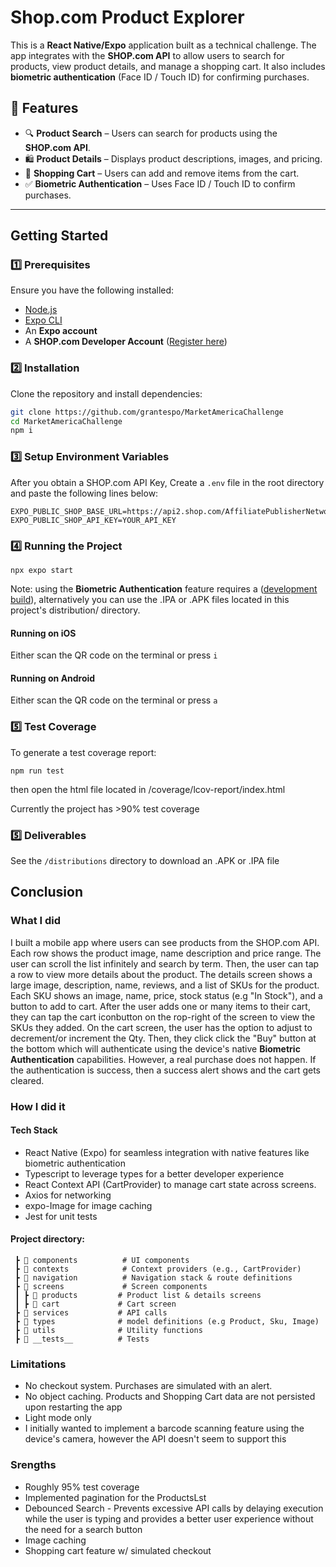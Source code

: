 # Shop.com Product Explorer

This is a **React Native/Expo** application built as a technical challenge. The app integrates with the **SHOP.com API** to allow users to search for products, view product details, and manage a shopping cart. It also includes **biometric authentication** (Face ID / Touch ID) for confirming purchases.

## 📱 Features

- 🔍 **Product Search** – Users can search for products using the **SHOP.com API**.
- 🛍️ **Product Details** – Displays product descriptions, images, and pricing.
- 🛒 **Shopping Cart** – Users can add and remove items from the cart.
- ✅ **Biometric Authentication** – Uses Face ID / Touch ID to confirm purchases.

---

## Getting Started

### 1️⃣ Prerequisites

Ensure you have the following installed:

- [Node.js](https://nodejs.org/)
- [Expo CLI](https://docs.expo.dev/get-started/installation/)
- An **Expo account**
- A **SHOP.com Developer Account** ([Register here](https://developers.shop.com/))

### 2️⃣ Installation

Clone the repository and install dependencies:

```sh
git clone https://github.com/grantespo/MarketAmericaChallenge
cd MarketAmericaChallenge
npm i
```

### 3️⃣ Setup Environment Variables

After you obtain a SHOP.com API Key, Create a `.env` file in the root directory and paste the following lines below:

```
EXPO_PUBLIC_SHOP_BASE_URL=https://api2.shop.com/AffiliatePublisherNetwork/v2
EXPO_PUBLIC_SHOP_API_KEY=YOUR_API_KEY
```

### 4️⃣ Running the Project

```
npx expo start
```

Note: using the **Biometric Authentication** feature requires a ([development build](https://docs.expo.dev/develop/development-builds/create-a-build/)), alternatively you can use the .IPA or .APK files located in this project's distribution/ directory. 

#### Running on iOS

Either scan the QR code on the terminal or press `i`

#### Running on Android

Either scan the QR code on the terminal or press `a`

### 5️⃣ Test Coverage

To generate a test coverage report:

```
npm run test
```

then open the html file located in /coverage/lcov-report/index.html

Currently the project has >90% test coverage

### 5️⃣ Deliverables

See the `/distributions` directory to download an .APK or .IPA file


## Conclusion


### What I did

I built a mobile app where users can see products from the SHOP.com API. Each row shows the product image, name description and price range. The user can scroll the list infinitely and search by term. Then, the user can tap a row to view more details about the product. The details screen shows a large image, description, name, reviews, and a list of SKUs for the product. Each SKU shows an image, name, price, stock status (e.g "In Stock"), and a button to add to cart. After the user adds one or many items to their cart, they can tap the cart iconbutton on the rop-right of the screen to view the SKUs they added. On the cart screen, the user has the option to adjust to decrement/or increment the Qty. Then, they click click the "Buy" button at the bottom which will authenticate using the device's native **Biometric Authentication** capabilities. However, a real purchase does not happen. If the authentication is success, then a success alert shows and the cart gets cleared.

### How I did it

#### Tech Stack

- React Native (Expo) for seamless integration with native features like biometric authentication
- Typescript to leverage types for a better developer experience
- React Context API (CartProvider) to manage cart state across screens.
- Axios for networking
- expo-Image for image caching
- Jest for unit tests

#### Project directory:

```
 ┣ 📂 components          # UI components
 ┣ 📂 contexts            # Context providers (e.g., CartProvider)
 ┣ 📂 navigation          # Navigation stack & route definitions
 ┣ 📂 screens             # Screen components
 ┃ ┣ 📂 products         # Product list & details screens
 ┃ ┣ 📂 cart             # Cart screen
 ┣ 📂 services           # API calls
 ┣ 📂 types              # model definitions (e.g Product, Sku, Image)
 ┣ 📂 utils              # Utility functions
 ┣ 📂 __tests__          # Tests
 ```


### Limitations 

- No checkout system. Purchases are simulated with an alert.
- No object caching. Products and Shopping Cart data are not persisted upon restarting the app
- Light mode only
- I initially wanted to implement a barcode scanning feature using the device's camera, however the API doesn't seem to support this

### Srengths

- Roughly 95% test coverage
- Implemented pagination for the ProductsLst
- Debounced Search - Prevents excessive API calls by delaying execution while the user is typing and provides a better user experience without the need for a search button
- Image caching
- Shopping cart feature w/ simulated checkout
